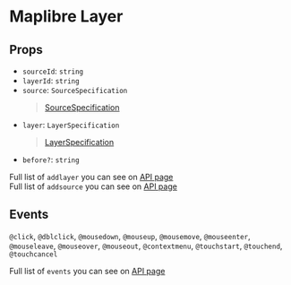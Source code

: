 # Maplibre Layer

## Props

- `sourceId`: `string`
- `layerId`: `string`
- `source`: `SourceSpecification`
  > [SourceSpecification](https://maplibre.org/maplibre-style-spec/sources/)
- `layer`: `LayerSpecification`
  > [LayerSpecification](https://maplibre.org/maplibre-style-spec/layers/)
- `before?`: `string`

Full list of `addlayer` you can see on [API page](https://maplibre.org/maplibre-gl-js-docs/api/map/#map#addlayer)<br/>
Full list of `addsource` you can see on [API page](https://maplibre.org/maplibre-gl-js-docs/api/map/#map#addsource)

## Events

`@click`,
`@dblclick`,
`@mousedown`,
`@mouseup`,
`@mousemove`,
`@mouseenter`,
`@mouseleave`,
`@mouseover`,
`@mouseout`,
`@contextmenu`,
`@touchstart`,
`@touchend`,
`@touchcancel`

Full list of `events` you can see on [API page](https://maplibre.org/maplibre-gl-js-docs/api/map/#map-events)
